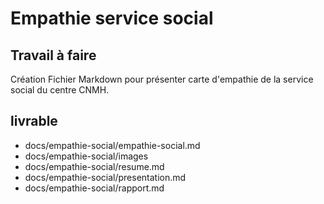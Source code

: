 # Empathie service social
## Travail à faire 
Création Fichier Markdown pour présenter carte d'empathie de la service social du centre CNMH.

## livrable 
  - docs/empathie-social/empathie-social.md
  - docs/empathie-social/images
  - docs/empathie-social/resume.md
  - docs/empathie-social/presentation.md
  - docs/empathie-social/rapport.md